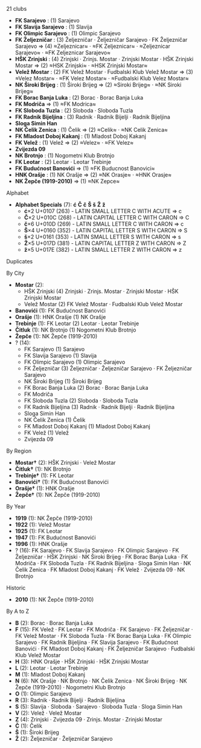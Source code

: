 21 clubs

- **FK Sarajevo** : (1) Sarajevo
- **FK Slavija Sarajevo** : (1) Slavija
- **FK Olimpic Sarajevo** : (1) Olimpic Sarajevo
- **FK Željezničar** : (3) Željezničar · Željezničar Sarajevo · FK Željezničar Sarajevo ⇒ (4) ≈Zeljeznicar≈ · ≈FK Zeljeznicar≈ · ≈Zeljeznicar Sarajevo≈ · ≈FK Zeljeznicar Sarajevo≈
- **HŠK Zrinjski** : (4) Zrinjski · Zrinjs. Mostar · Zrinjski Mostar · HŠK Zrinjski Mostar ⇒ (2) ≈HSK Zrinjski≈ · ≈HSK Zrinjski Mostar≈
- **Velež Mostar** : (2) FK Velež Mostar · Fudbalski Klub Velež Mostar ⇒ (3) ≈Velez Mostar≈ · ≈FK Velez Mostar≈ · ≈Fudbalski Klub Velez Mostar≈
- **NK Široki Brijeg** : (1) Široki Brijeg ⇒ (2) ≈Siroki Brijeg≈ · ≈NK Siroki Brijeg≈
- **FK Borac Banja Luka** : (2) Borac · Borac Banja Luka
- **FK Modriča** ⇒ (1) ≈FK Modrica≈
- **FK Sloboda Tuzla** : (2) Sloboda · Sloboda Tuzla
- **FK Radnik Bijeljina** : (3) Radnik · Radnik Bijelji · Radnik Bijeljina
- **Sloga Simin Han**
- **NK Čelik Zenica** : (1) Čelik ⇒ (2) ≈Celik≈ · ≈NK Celik Zenica≈
- **FK Mladost Doboj Kakanj** : (1) Mladost Doboj Kakanj
- **FK Velež** : (1) Velež ⇒ (2) ≈Velez≈ · ≈FK Velez≈
- **Zvijezda 09**
- **NK Brotnjo** : (1) Nogometni Klub Brotnjo
- **FK Leotar** : (2) Leotar · Leotar Trebinje
- **FK Budućnost Banovići** ⇒ (1) ≈FK Buducnost Banovici≈
- **HNK Orašje** : (1) NK Orašje ⇒ (2) ≈NK Orasje≈ · ≈HNK Orasje≈
- **NK Žepče (1919-2010)** ⇒ (1) ≈NK Zepce≈




Alphabet

- **Alphabet Specials** (7):  **ć**  **Č**  **č**  **Š**  **š**  **Ž**  **ž** 
  - **ć**×2 U+0107 (263) - LATIN SMALL LETTER C WITH ACUTE ⇒ c
  - **Č**×2 U+010C (268) - LATIN CAPITAL LETTER C WITH CARON ⇒ C
  - **č**×6 U+010D (269) - LATIN SMALL LETTER C WITH CARON ⇒ c
  - **Š**×4 U+0160 (352) - LATIN CAPITAL LETTER S WITH CARON ⇒ S
  - **š**×2 U+0161 (353) - LATIN SMALL LETTER S WITH CARON ⇒ s
  - **Ž**×5 U+017D (381) - LATIN CAPITAL LETTER Z WITH CARON ⇒ Z
  - **ž**×5 U+017E (382) - LATIN SMALL LETTER Z WITH CARON ⇒ z




Duplicates





By City

- **Mostar** (2): 
  - HŠK Zrinjski  (4) Zrinjski · Zrinjs. Mostar · Zrinjski Mostar · HŠK Zrinjski Mostar
  - Velež Mostar  (2) FK Velež Mostar · Fudbalski Klub Velež Mostar
- **Banovići** (1): FK Budućnost Banovići 
- **Orašje** (1): HNK Orašje  (1) NK Orašje
- **Trebinje** (1): FK Leotar  (2) Leotar · Leotar Trebinje
- **Čitluk** (1): NK Brotnjo  (1) Nogometni Klub Brotnjo
- **Žepče** (1): NK Žepče (1919-2010) 
- ? (14): 
  - FK Sarajevo  (1) Sarajevo
  - FK Slavija Sarajevo  (1) Slavija
  - FK Olimpic Sarajevo  (1) Olimpic Sarajevo
  - FK Željezničar  (3) Željezničar · Željezničar Sarajevo · FK Željezničar Sarajevo
  - NK Široki Brijeg  (1) Široki Brijeg
  - FK Borac Banja Luka  (2) Borac · Borac Banja Luka
  - FK Modriča 
  - FK Sloboda Tuzla  (2) Sloboda · Sloboda Tuzla
  - FK Radnik Bijeljina  (3) Radnik · Radnik Bijelji · Radnik Bijeljina
  - Sloga Simin Han 
  - NK Čelik Zenica  (1) Čelik
  - FK Mladost Doboj Kakanj  (1) Mladost Doboj Kakanj
  - FK Velež  (1) Velež
  - Zvijezda 09 




By Region

- **Mostar†** (2):   HŠK Zrinjski · Velež Mostar
- **Čitluk†** (1):   NK Brotnjo
- **Trebinje†** (1):   FK Leotar
- **Banovići†** (1):   FK Budućnost Banovići
- **Orašje†** (1):   HNK Orašje
- **Žepče†** (1):   NK Žepče (1919-2010)




By Year

- **1919** (1):   NK Žepče (1919-2010)
- **1922** (1):   Velež Mostar
- **1925** (1):   FK Leotar
- **1947** (1):   FK Budućnost Banovići
- **1996** (1):   HNK Orašje
- ? (16):   FK Sarajevo · FK Slavija Sarajevo · FK Olimpic Sarajevo · FK Željezničar · HŠK Zrinjski · NK Široki Brijeg · FK Borac Banja Luka · FK Modriča · FK Sloboda Tuzla · FK Radnik Bijeljina · Sloga Simin Han · NK Čelik Zenica · FK Mladost Doboj Kakanj · FK Velež · Zvijezda 09 · NK Brotnjo




Historic

- **2010** (1):   NK Žepče (1919-2010)






By A to Z

- **B** (2): Borac · Borac Banja Luka
- **F** (15): FK Velež · FK Leotar · FK Modriča · FK Sarajevo · FK Željezničar · FK Velež Mostar · FK Sloboda Tuzla · FK Borac Banja Luka · FK Olimpic Sarajevo · FK Radnik Bijeljina · FK Slavija Sarajevo · FK Budućnost Banovići · FK Mladost Doboj Kakanj · FK Željezničar Sarajevo · Fudbalski Klub Velež Mostar
- **H** (3): HNK Orašje · HŠK Zrinjski · HŠK Zrinjski Mostar
- **L** (2): Leotar · Leotar Trebinje
- **M** (1): Mladost Doboj Kakanj
- **N** (6): NK Orašje · NK Brotnjo · NK Čelik Zenica · NK Široki Brijeg · NK Žepče (1919-2010) · Nogometni Klub Brotnjo
- **O** (1): Olimpic Sarajevo
- **R** (3): Radnik · Radnik Bijelji · Radnik Bijeljina
- **S** (5): Slavija · Sloboda · Sarajevo · Sloboda Tuzla · Sloga Simin Han
- **V** (2): Velež · Velež Mostar
- **Z** (4): Zrinjski · Zvijezda 09 · Zrinjs. Mostar · Zrinjski Mostar
- **Č** (1): Čelik
- **Š** (1): Široki Brijeg
- **Ž** (2): Željezničar · Željezničar Sarajevo





